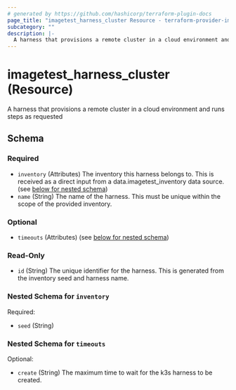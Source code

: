 ```yaml
---
# generated by https://github.com/hashicorp/terraform-plugin-docs
page_title: "imagetest_harness_cluster Resource - terraform-provider-imagetest"
subcategory: ""
description: |-
  A harness that provisions a remote cluster in a cloud environment and runs steps as requested
---
```


# imagetest_harness_cluster (Resource)

A harness that provisions a remote cluster in a cloud environment and runs steps as requested



<!-- schema generated by tfplugindocs -->
## Schema

### Required

- `inventory` (Attributes) The inventory this harness belongs to. This is received as a direct input from a data.imagetest_inventory data source. (see [below for nested schema](#nestedatt--inventory))
- `name` (String) The name of the harness. This must be unique within the scope of the provided inventory.

### Optional

- `timeouts` (Attributes) (see [below for nested schema](#nestedatt--timeouts))

### Read-Only

- `id` (String) The unique identifier for the harness. This is generated from the inventory seed and harness name.

<a id="nestedatt--inventory"></a>
### Nested Schema for `inventory`

Required:

- `seed` (String)


<a id="nestedatt--timeouts"></a>
### Nested Schema for `timeouts`

Optional:

- `create` (String) The maximum time to wait for the k3s harness to be created.
